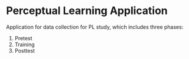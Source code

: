 # Perceptual Learning Application

 Application for data collection for PL study, which includes three phases:

 1. Pretest
 2. Training
 3. Posttest

